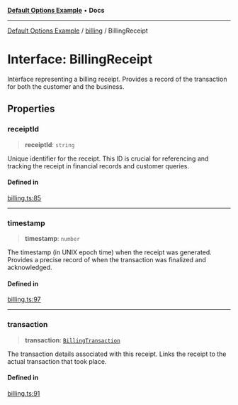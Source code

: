 [**Default Options Example**](../../README.md) • **Docs**

***

[Default Options Example](../../modules.md) / [billing](../README.md) / BillingReceipt

# Interface: BillingReceipt

Interface representing a billing receipt.
Provides a record of the transaction for both the customer and the business.

## Properties

### receiptId

> **receiptId**: `string`

Unique identifier for the receipt. This ID is crucial for referencing and tracking the receipt
in financial records and customer queries.

#### Defined in

[billing.ts:85](https://github.com/typedoc2md/typedoc-plugin-markdown-examples/blob/main/dummy-api/src/billing.ts#L85)

***

### timestamp

> **timestamp**: `number`

The timestamp (in UNIX epoch time) when the receipt was generated. Provides a precise record of when
the transaction was finalized and acknowledged.

#### Defined in

[billing.ts:97](https://github.com/typedoc2md/typedoc-plugin-markdown-examples/blob/main/dummy-api/src/billing.ts#L97)

***

### transaction

> **transaction**: [`BillingTransaction`](BillingTransaction.md)

The transaction details associated with this receipt. Links the receipt to the actual transaction
that took place.

#### Defined in

[billing.ts:91](https://github.com/typedoc2md/typedoc-plugin-markdown-examples/blob/main/dummy-api/src/billing.ts#L91)
